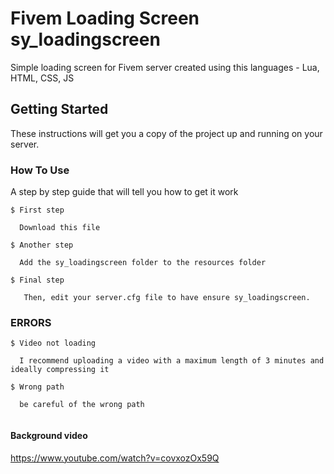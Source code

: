 # Fivem Loading Screen sy_loadingscreen

Simple loading screen for Fivem server created using this languages - Lua, HTML, CSS, JS

## Getting Started

These instructions will get you a copy of the project up and running on your server.

### How To Use

A step by step guide that will tell you how to get it work

```
$ First step

  Download this file
  
$ Another step

  Add the sy_loadingscreen folder to the resources folder
  
$ Final step

   Then, edit your server.cfg file to have ensure sy_loadingscreen.

```

### ERRORS

```
$ Video not loading
  
  I recommend uploading a video with a maximum length of 3 minutes and ideally compressing it
  
$ Wrong path

  be careful of the wrong path
  
```

 #### Background video
 
  https://www.youtube.com/watch?v=covxozOx59Q
